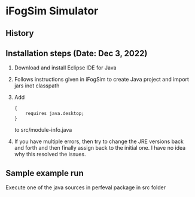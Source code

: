 # iFogSim Simulator

## History

## Installation steps (Date: Dec 3, 2022)
1. Download and install Eclipse IDE for Java
2. Follows instructions given in iFogSim to create Java project and import jars inot classpath
3. Add 
    ```
    {
        requires java.desktop;
    }
    ```
    to src/module-info.java

4. If you have multiple errors, then try to change the JRE versions back and forth and then finally assign back to the initial one. I have no idea why this resolved the issues.

## Sample example run

Execute one of the java sources in perfeval package in src folder